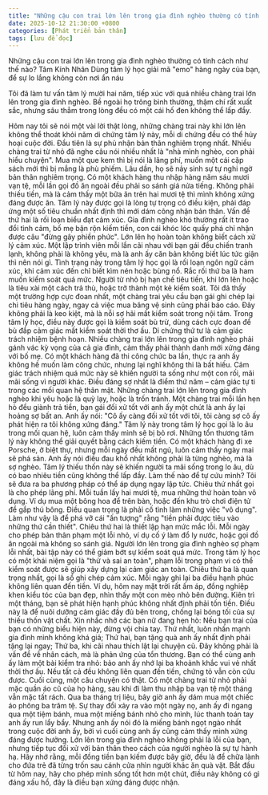 ```yaml
---
title: "Những cậu con trai lớn lên trong gia đình nghèo thường có tính cách như thế nào?"
date: 2025-10-12 21:30:00 +0800
categories: [Phát triển bản thân]
tags: [lưu để đọc]
---
```

Những cậu con trai lớn lên trong gia đình nghèo thường có tính cách như thế nào?
Tâm Kính Nhân
Dùng tâm lý học giải mã "emo" hàng ngày của bạn, để sự lo lắng không còn nơi ẩn náu

Tôi đã làm tư vấn tâm lý mười hai năm, tiếp xúc với quá nhiều chàng trai lớn lên trong gia đình nghèo.
Bề ngoài họ trông bình thường, thậm chí rất xuất sắc, nhưng sâu thẳm trong lòng đều có một cái hố đen không thể lấp đầy.

Hôm nay tôi sẽ nói một vài lời thật lòng, những chàng trai này khi lớn lên không thể thoát khỏi năm di chứng tâm lý này, mỗi di chứng đều có thể hủy hoại cuộc đời.
Đầu tiên là sự phủ nhận bản thân nghiêm trọng nhất.
Nhiều chàng trai từ nhỏ đã nghe câu nói nhiều nhất là "nhà mình nghèo, con phải hiểu chuyện".
Mua một que kem thì bị nói là lãng phí, muốn một cái cặp sách mới thì bị mắng là phù phiếm.
Lâu dần, họ sẽ nảy sinh sự tự nghi ngờ bản thân nghiêm trọng.
Có một khách hàng thu nhập hàng năm sáu mươi vạn tệ, mỗi lần gọi đồ ăn ngoài đều phải so sánh giá nửa tiếng.
Không phải thiếu tiền, mà là cảm thấy một bữa ăn trên hai mươi tệ thì mình không xứng đáng được ăn.
Tâm lý này được gọi là lòng tự trọng có điều kiện, phải đáp ứng một số tiêu chuẩn nhất định thì mới dám công nhận bản thân.
Vấn đề thứ hai là rối loạn biểu đạt cảm xúc.
Gia đình nghèo khó thường rất ít trao đổi tình cảm, bố mẹ bận rộn kiếm tiền, con cái khóc lóc quấy phá chỉ nhận được câu "đừng gây phiền phức".
Lớn lên họ hoàn toàn không biết cách xử lý cảm xúc.
Một lập trình viên mỗi lần cãi nhau với bạn gái đều chiến tranh lạnh, không phải là không yêu, mà là anh ấy căn bản không biết lúc tức giận thì nên nói gì.
Tình trạng này trong tâm lý học gọi là rối loạn ngôn ngữ cảm xúc, khi cảm xúc đến chỉ biết kìm nén hoặc bùng nổ.
Rắc rối thứ ba là ham muốn kiểm soát quá mức.
Người từ nhỏ bị hạn chế tiêu tiền, khi lớn lên hoặc là tiêu xài một cách trả thù, hoặc trở thành một kẻ kiểm soát.
Tôi đã thấy một trường hợp cực đoan nhất, một chàng trai yêu cầu bạn gái ghi chép lại chi tiêu hàng ngày, ngay cả việc mua băng vệ sinh cũng phải báo cáo.
Đây không phải là keo kiệt, mà là nỗi sợ hãi mất kiểm soát trong nội tâm.
Trong tâm lý học, điều này được gọi là kiểm soát bù trừ, dùng cách cực đoan để bù đắp cảm giác mất kiểm soát thời thơ ấu.
Di chứng thứ tư là cảm giác trách nhiệm bệnh hoạn.
Nhiều chàng trai lớn lên trong gia đình nghèo phải gánh vác kỳ vọng của cả gia đình, cảm thấy phải thành danh mới xứng đáng với bố mẹ.
Có một khách hàng đã thi công chức ba lần, thực ra anh ấy không hề muốn làm công chức, nhưng lại nghĩ không thi là bất hiếu.
Cảm giác trách nhiệm quá mức này sẽ khiến người ta sống như một con rối, mãi mãi sống vì người khác.
Điều đáng sợ nhất là điểm thứ năm – cảm giác tự ti trong các mối quan hệ thân mật.
Những chàng trai lớn lên trong gia đình nghèo khi yêu hoặc là quỳ lạy, hoặc là trốn tránh.
Một chàng trai mỗi lần hẹn hò đều giành trả tiền, bạn gái đối xử tốt với anh ấy một chút là anh ấy lại hoảng sợ bất an.
Anh ấy nói: "Cô ấy càng đối xử tốt với tôi, tôi càng sợ cô ấy phát hiện ra tôi không xứng đáng."
Tâm lý này trong tâm lý học gọi là lo âu trong mối quan hệ, luôn cảm thấy mình sẽ bị bỏ rơi.
Những tổn thương tâm lý này không thể giải quyết bằng cách kiếm tiền.
Có một khách hàng đi xe Porsche, ở biệt thự, nhưng mỗi ngày đều mất ngủ, luôn cảm thấy ngày mai sẽ phá sản.
Anh ấy nói điều đau khổ nhất không phải là từng nghèo, mà là sợ nghèo.
Tâm lý thiếu thốn này sẽ khiến người ta mãi sống trong lo âu, dù có bao nhiêu tiền cũng không thể lấp đầy.
Làm thế nào để tự cứu mình? Tôi sẽ đưa ra ba phương pháp có thể áp dụng ngay lập tức.
Chiêu thứ nhất gọi là cho phép lãng phí.
Mỗi tuần lấy hai mươi tệ, mua những thứ hoàn toàn vô dụng.
Ví dụ mua một bông hoa để trên bàn, hoặc đến khu trò chơi điện tử để gắp thú bông.
Điều quan trọng là phải cố tình làm những việc "vô dụng".
Làm như vậy là để phá vỡ cái "ấn tượng" rằng "tiền phải được tiêu vào những thứ cần thiết".
Chiêu thứ hai là thiết lập hạn mức mắc lỗi.
Mỗi ngày cho phép bản thân phạm một lỗi nhỏ, ví dụ cố ý làm đổ ly nước, hoặc gọi đồ ăn ngoài mà không so sánh giá.
Người lớn lên trong gia đình nghèo sợ phạm lỗi nhất, bài tập này có thể giảm bớt sự kiểm soát quá mức.
Trong tâm lý học có một khái niệm gọi là "thử và sai an toàn", phạm lỗi trong phạm vi có thể kiểm soát được sẽ giúp xây dựng lại cảm giác an toàn.
Chiêu thứ ba là quan trọng nhất, gọi là sổ ghi chép cảm xúc.
Mỗi ngày ghi lại ba điều hạnh phúc không liên quan đến tiền.
Ví dụ, hôm nay mặt trời rất ấm áp, đồng nghiệp khen kiểu tóc của bạn đẹp, nhìn thấy một con mèo nhỏ bên đường.
Kiên trì một tháng, bạn sẽ phát hiện hạnh phúc không nhất định phải tốn tiền.
Điều này là để nuôi dưỡng cảm giác đầy đủ bên trong, chống lại bóng tối của sự thiếu thốn vật chất.
Xin nhắc nhở các bạn nữ đang hẹn hò:
Nếu bạn trai của bạn có những biểu hiện này, đừng vội chia tay.
Thứ nhất, luôn nhấn mạnh gia đình mình không khá giả;
Thứ hai, bạn tặng quà anh ấy nhất định phải tặng lại ngay;
Thứ ba, khi cãi nhau thích lật lại chuyện cũ.
Đây không phải là vấn đề về nhân cách, mà là phản ứng của tổn thương.
Bạn có thể cùng anh ấy làm một bài kiểm tra nhỏ: bảo anh ấy nhớ lại ba khoảnh khắc vui vẻ nhất thời thơ ấu.
Nếu tất cả đều không liên quan đến tiền, chứng tỏ vẫn còn cứu được.
Cuối cùng, một câu chuyện có thật.
Có một chàng trai từ nhỏ phải mặc quần áo cũ của họ hàng, sau khi đi làm thu nhập ba vạn tệ một tháng vẫn mặc tất rách.
Qua ba tháng trị liệu, bây giờ anh ấy dám mua một chiếc áo phông ba trăm tệ.
Sự thay đổi xảy ra vào một ngày nọ, anh ấy đi ngang qua một tiệm bánh, mua một miếng bánh nhỏ cho mình, lúc thanh toán tay anh ấy run lẩy bẩy.
Nhưng anh ấy nói đó là miếng bánh ngọt ngào nhất trong cuộc đời anh ấy, bởi vì cuối cùng anh ấy cũng cảm thấy mình xứng đáng được hưởng.
Lớn lên trong gia đình nghèo không phải là lỗi của bạn, nhưng tiếp tục đối xử với bản thân theo cách của người nghèo là sự tự hành hạ.
Hãy nhớ rằng, mỗi đồng tiền bạn kiếm được bây giờ, đều là để chữa lành cho đứa trẻ đã từng trốn sau cánh cửa nhìn người khác ăn quà vặt.
Bắt đầu từ hôm nay, hãy cho phép mình sống tốt hơn một chút, điều này không có gì đáng xấu hổ, đây là điều bạn xứng đáng được nhận.


